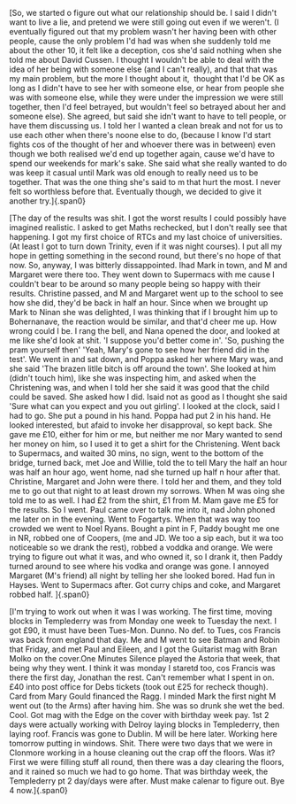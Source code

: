 ---
---

[So, we started o figure out what our relationship should be. I said I
didn\'t want to live a lie, and pretend we were still going out even if
we weren\'t. (I eventually figured out that my problem wasn\'t her
having been with other people, cause the only problem I\'d had was when
she suddenly told me about the other 10, it felt like a deception, cos
she\'d said nothing when she told me about David Cussen. I thought I
wouldn\'t be able to deal with the idea of her being with someone else
(and I can\'t really), and that that was my main problem, but the more I
thought about it,  thought that I\'d be OK as long as I didn\'t have to
see her with someone else, or hear from people she was with someone
else, while they were under the impression we were still together, then
I\'d feel betrayed, but wouldn\'t feel so betrayed about her and someone
else). She agreed, but said she idn\'t want to have to tell people, or
have them discussing us. I told her I wanted a clean break and not for
us to use each other when there\'s noone else to do, (because I know
I\'d start fights cos of the thought of her and whoever there was in
between) even though we both realised we\'d end up together again, cause
we\'d have to spend our weekends for mark\'s sake. She said what she
really wanted to do was keep it casual until Mark was old enough to
really need us to be together. That was the one thing she\'s said to m
that hurt the most. I never felt so worthless before that. Eventually
though, we decided to give it another try.]{.span0}

[The day of the results was shit. I got the worst results I could
possibly have imagined realistic. I asked to get Maths rechecked, but I
don\'t really see that happening. I got my first choice of RTCs and my
last choice of universities. (At least I got to turn down Trinity, even
if it was night courses). I put all my hope in getting something in the
second round, but there\'s no hope of that now. So, anyway, I was
bitterly dissappointed. Ihad Mark in town, and M and Margaret were there
too. They went down to Supermacs with me cause I couldn\'t bear to be
around so many people being so happy with their results. Christine
passed, and M and Margaret went up to the school to see how she did,
they\'d be back in half an hour. Since when we brought up Mark to Ninan
she was delighted, I was thinking that if I brought him up to
Bohernanave, the reaction would be similar, and that\'d cheer me up. How
wrong could I be. I rang the bell, and Nana opened the door, and looked
at me like she\'d look at shit. \'I suppose you\'d better come in\'.
\'So, pushing the pram yourself then\' \'Yeah, Mary\'s gone to see how
her friend did in the test\'. We went in and sat down, and Poppa asked
her where Mary was, and she said \'The brazen litlle bitch is off around
the town\'. She looked at him (didn\'t touch him), like she was
inspecting him, and asked when the Christening was, and when I told her
she said it was good that the child could be saved. She asked how I did.
Isaid not as good as I thought she said \'Sure what can you expect and
you out girling\'. I looked at the clock, said I had to go. She put a
pound in his hand. Poppa had put 2 in his hand. He looked interested,
but afaid to invoke her disapproval, so kept back. She gave me £10,
either for him or me, but neither me nor Mary wanted to send her money
on him, so I used it to get a shirt for the Christening. Went back to
Supermacs, and waited 30 mins, no sign, went to the bottom of the
bridge, turned back, met Joe and Willie, told the to tell Mary the half
an hour was half an hour ago, went home, nad she turned up half n hour
after that. Christine, Margaret and John were there. I told her and
them, and they told me to go out that night to at least drown my
sorrows. When M was oing she told me to as well. I had £2 from the
shirt, £1 from M. Mam gave me £5 for the results. So I went. Paul came
over to talk me into it, nad John phoned me later on in the evening.
Went to Fogartys. When that was way too crowded we went to Noel Ryans.
Bought a pint in F, Paddy bought me one in NR, robbed one of Coopers,
(me and JD. We too a sip each, but it wa too noticeable so we drank the
rest), robbed a voddka and orange. We were trying to figure out what it
was, and who owned it, so I drank it, then Paddy turned around to see
where his vodka and orange was gone. I annoyed Margaret (M\'s friend)
all night by telling her she looked bored. Had fun in Hayses. Went to
Supermacs after. Got curry chips and coke, and Margaret robbed half.
]{.span0}

[I\'m trying to work out when it was I was working. The first time,
moving blocks in Templederry was from Monday one week to Tuesday the
next. I got £90, it must have been Tues-Mon. Dunno. No def. to Tues, cos
Francis was back from england that day. Me and M went to see Batman and
Robin that Friday, and met Paul and Eileen, and I got the Guitarist mag
with Bran Molko on the cover.One Minutes Silence played the Astoria that
week, that being why they went. I think it was monday I staretd too, cos
Francis was there the first day, Jonathan the rest. Can\'t remember what
I spent in on. £40 into post office for Debs tickets (took out £25 for
recheck though). Card from Mary Gould financed the Ragg. I minded Mark
the first night M went out (to the Arms) after having him. She was so
drunk she wet the bed. Cool. Got mag with the Edge on the cover with
birthday week pay. 1st 2 days were actually working with Delroy laying
blocks in Templederry, then laying roof. Francis was gone to Dublin. M
will be here later. Working here tomorrow putting in windows. Shit.
There were two days that we were in Clonmore working in a house cleaning
out the crap off the floors. Was it? First we were filling stuff all
round, then there was a day clearing the floors, and it rained so much
we had to go home. That was birthday week, the Templederry pt 2 day/days
were after. Must make calenar to figure out. Bye 4 now.]{.span0}
